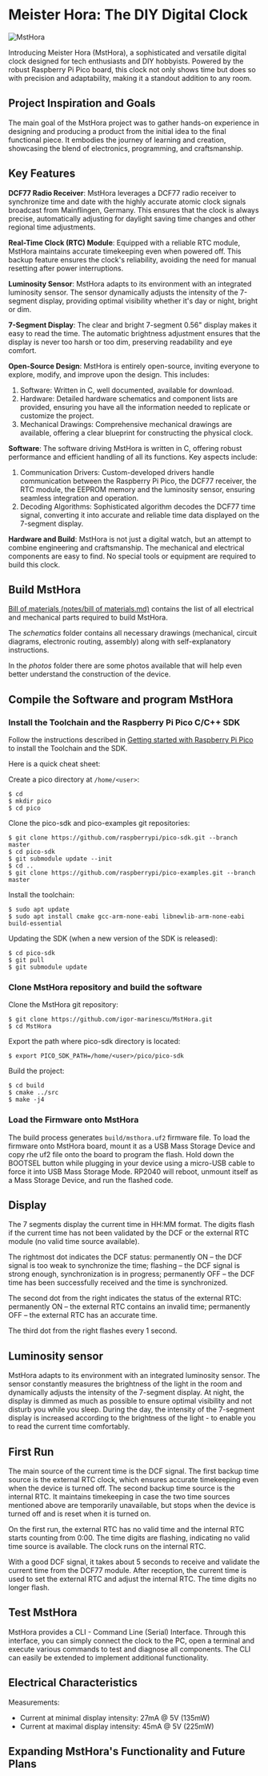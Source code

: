 # Meister Hora: The DIY Digital Clock

![MstHora](intro.jpg)

Introducing Meister Hora (MstHora), a sophisticated and versatile digital clock designed for tech enthusiasts and DIY hobbyists. Powered by the robust Raspberry Pi Pico board, this clock not only shows time but does so with precision and adaptability, making it a standout addition to any room.

## Project Inspiration and Goals

The main goal of the MstHora project was to gather hands-on experience in designing and producing a product from the initial idea to the final functional piece. It embodies the journey of learning and creation, showcasing the blend of electronics, programming, and craftsmanship.

## Key Features

**DCF77 Radio Receiver**: MstHora leverages a DCF77 radio receiver to synchronize time and date with the highly accurate atomic clock signals broadcast from Mainflingen, Germany. This ensures that the clock is always precise, automatically adjusting for daylight saving time changes and other regional time adjustments.

**Real-Time Clock (RTC) Module**: Equipped with a reliable RTC module, MstHora maintains accurate timekeeping even when powered off. This backup feature ensures the clock's reliability, avoiding the need for manual resetting after power interruptions.

**Luminosity Sensor**: MstHora adapts to its environment with an integrated luminosity sensor. The sensor dynamically adjusts the intensity of the 7-segment display, providing optimal visibility whether it's day or night, bright or dim.

**7-Segment Display**: The clear and bright 7-segment 0.56" display makes it easy to read the time. The automatic brightness adjustment ensures that the display is never too harsh or too dim, preserving readability and eye comfort.

**Open-Source Design**: MstHora is entirely open-source, inviting everyone to explore, modify, and improve upon the design. This includes:

1. Software: Written in C, well documented, available for download.
2. Hardware: Detailed hardware schematics and component lists are provided, ensuring you have all the information needed to replicate or customize the project.
3. Mechanical Drawings: Comprehensive mechanical drawings are available, offering a clear blueprint for constructing the physical clock.

**Software**: The software driving MstHora is written in C, offering robust performance and efficient handling of all its functions. Key aspects include:
1. Communication Drivers: Custom-developed drivers handle communication between the Raspberry Pi Pico, the DCF77 receiver, the RTC module, the EEPROM memory and the luminosity sensor, ensuring seamless integration and operation. 
2. Decoding Algorithms: Sophisticated algorithm decodes the DCF77 time signal, converting it into accurate and reliable time data displayed on the 7-segment display.

**Hardware and Build**: MstHora is not just a digital watch, but an attempt to combine engineering and craftsmanship. The mechanical and electrical components are easy to find. No special tools or equipment are required to build this clock.

## Build MstHora

[Bill of materials (notes/bill of materials.md)](./notes/bill%20of%20materials.md) contains the list of all electrical and mechanical parts required to build MstHora.

The *schematics* folder contains all necessary drawings (mechanical, circuit diagrams, electronic routing, assembly) along with self-explanatory instructions.

In the *photos* folder there are some photos available that will help even better understand the construction of the device.


## Compile the Software and program MstHora

### Install the Toolchain and the Raspberry Pi Pico C/C++ SDK

Follow the instructions described in [Getting started with Raspberry Pi Pico](https://datasheets.raspberrypi.com/pico/getting-started-with-pico.pdf) to install the Toolchain and the SDK.

Here is a quick cheat sheet:

Create a pico directory at `/home/<user>`:

```
$ cd 
$ mkdir pico
$ cd pico
```

Clone the pico-sdk and pico-examples git repositories:

```
$ git clone https://github.com/raspberrypi/pico-sdk.git --branch master
$ cd pico-sdk
$ git submodule update --init
$ cd ..
$ git clone https://github.com/raspberrypi/pico-examples.git --branch master
```

Install the toolchain:

```
$ sudo apt update
$ sudo apt install cmake gcc-arm-none-eabi libnewlib-arm-none-eabi build-essential
```

Updating the SDK (when a new version of the SDK is released):

```
$ cd pico-sdk
$ git pull
$ git submodule update
```

### Clone MstHora repository and build the software

Clone the MstHora git repository:

```
$ git clone https://github.com/igor-marinescu/MstHora.git
$ cd MstHora
```

Export the path where pico-sdk directory is located:

```
$ export PICO_SDK_PATH=/home/<user>/pico/pico-sdk
```

Build the project:

```
$ cd build
$ cmake ../src
$ make -j4
```

### Load the Firmware onto MstHora

The build process generates `build/msthora.uf2` firmware file. To load the firmware onto MstHora board, mount it as a USB Mass Storage Device and copy rhe uf2 file onto the board to program the flash. Hold down the BOOTSEL button while plugging in your device using a micro-USB cable to force it into USB Mass Storage Mode. RP2040 will reboot, unmount itself as a Mass Storage Device, and run the flashed code.

## Display

The 7 segments display the current time in HH:MM format. The digits flash if the current time has not been validated by the DCF or the external RTC module (no valid time source available).

The rightmost dot indicates the DCF status: permanently ON – the DCF signal is too weak to synchronize the time; flashing – the DCF signal is strong enough, synchronization is in progress; permanently OFF – the DCF time has been successfully received and the time is synchronized.

The second dot from the right indicates the status of the external RTC: permanently ON – the external RTC contains an invalid time; permanently OFF – the external RTC has an accurate time.

The third dot from the right flashes every 1 second.

## Luminosity sensor

MstHora adapts to its environment with an integrated luminosity sensor. The sensor constantly measures the brightness of the light in the room and dynamically adjusts the intensity of the 7-segment display. At night, the display is dimmed as much as possible to ensure optimal visibility and not disturb you while you sleep. During the day, the intensity of the 7-segment display is increased according to the brightness of the light - to enable you to read the current time comfortably.

## First Run

The main source of the current time is the DCF signal. The first backup time source is the external RTC clock, which ensures accurate timekeeping even when the device is turned off. The second backup time source is the internal RTC. It maintains timekeeping in case the two time sources mentioned above are temporarily unavailable, but stops when the device is turned off and is reset when it is turned on.

On the first run, the external RTC has no valid time and the internal RTC starts counting from 0:00. The time digits are flashing, indicating no valid time source is available. The clock runs on the internal RTC. 

With a good DCF signal, it takes about 5 seconds to receive and validate the current time from the DCF77 module. After reception, the current time is used to set the external RTC and adjust the internal RTC. The time digits no longer flash.

## Test MstHora

MstHora provides a CLI - Command Line (Serial) Interface. Through this interface, you can simply connect the clock to the PC, open a terminal and execute various commands to test and diagnose all components. The CLI can easily be extended to implement additional functionality.

## Electrical Characteristics

Measurements:
- Current at minimal display intensity: 27mA @ 5V (135mW)
- Current at maximal display intensity: 45mA @ 5V (225mW)

## Expanding MstHora's Functionality and Future Plans

